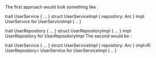 The first approach would look something like :

trait UserService { ... }
struct UserServiceImpl {
repository: Arc<dyn UserRepository>
}
impl UserService for UserServiceImpl { .. }

trait UserRepository { ... }
struct UserRepositoryImpl { ... }
impl UserRepository for UserRepositoryImpl
The second would be :

trait UserService { ... }
struct UserServiceImpl<R : UserRepository> {
repository: Arc<R>
}
impl<R: UserRepository> UserService for UserServiceImpl<R> { .. }